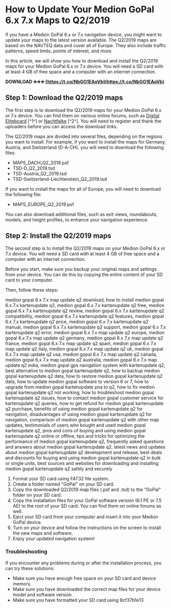 
 
# How to Update Your Medion GoPal 6.x 7.x Maps to Q2/2019
 
If you have a Medion GoPal 6.x or 7.x navigation device, you might want to update your maps to the latest version available. The Q2/2019 maps are based on the NAVTEQ data and cover all of Europe. They also include traffic patterns, speed limits, points of interest, and more.
 
In this article, we will show you how to download and install the Q2/2019 maps for your Medion GoPal 6.x or 7.x device. You will need a SD card with at least 4 GB of free space and a computer with an internet connection.
 
**DOWNLOAD ✯✯✯ [https://t.co/NbGO1EAoVb](https://t.co/NbGO1EAoVb)**


 
## Step 1: Download the Q2/2019 maps
 
The first step is to download the Q2/2019 maps for your Medion GoPal 6.x or 7.x device. You can find them on various online forums, such as [Digital Eliteboard](https://www.digital-eliteboard.com/threads/sammelthread-gopal-6-x-7-x-maps-europe-q2-2019.483133/) [^1^] or [Nachtfalke](https://www.nachtfalke.biz/f26-gopal.html) [^2^]. You will need to register and thank the uploaders before you can access the download links.
 
The Q2/2019 maps are divided into several files, depending on the regions you want to install. For example, if you want to install the maps for Germany, Austria, and Switzerland (D-A-CH), you will need to download the following files:
 
- MAPS\_DACH\_Q2\_2019.psf
- TSD-D\_Q2\_2019.tsd
- TSD-Austria\_Q2\_2019.tsd
- TSD-Switzerland-Liechtenstein\_Q2\_2019.tsd

If you want to install the maps for all of Europe, you will need to download the following file:

- MAPS\_EUROPE\_Q2\_2019.psf

You can also download additional files, such as exit views, roundabouts, models, and height profiles, to enhance your navigation experience.
 
## Step 2: Install the Q2/2019 maps
 
The second step is to install the Q2/2019 maps on your Medion GoPal 6.x or 7.x device. You will need a SD card with at least 4 GB of free space and a computer with an internet connection.
 
Before you start, make sure you backup your original maps and settings from your device. You can do this by copying the entire content of your SD card to your computer.
 
Then, follow these steps:
 
medion gopal 6.x 7.x map update q2 download,  how to install medion gopal 6.x 7.x kartenupdate q2,  medion gopal 6.x 7.x kartenupdate q2 free,  medion gopal 6.x 7.x kartenupdate q2 review,  medion gopal 6.x 7.x kartenupdate q2 compatibility,  medion gopal 6.x 7.x kartenupdate q2 features,  medion gopal 6.x 7.x kartenupdate q2 price,  medion gopal 6.x 7.x kartenupdate q2 manual,  medion gopal 6.x 7.x kartenupdate q2 support,  medion gopal 6.x 7.x kartenupdate q2 error,  medion gopal 6.x 7.x map update q2 europe,  medion gopal 6.x 7.x map update q2 germany,  medion gopal 6.x 7.x map update q2 france,  medion gopal 6.x 7.x map update q2 spain,  medion gopal 6.x 7.x map update q2 italy,  medion gopal 6.x 7.x map update q2 uk,  medion gopal 6.x 7.x map update q2 usa,  medion gopal 6.x 7.x map update q2 canada,  medion gopal 6.x 7.x map update q2 australia,  medion gopal 6.x 7.x map update q2 india,  medion gopal gps navigation system with kartenupdate q2,  best alternative to medion gopal kartenupdate q2,  how to backup medion gopal kartenupdate q2 data,  how to restore medion gopal kartenupdate q2 data,  how to update medion gopal software to version 6 or 7,  how to upgrade from medion gopal kartenupdate pna to q2,  how to fix medion gopal kartenupdate q2 not working,  how to troubleshoot medion gopal kartenupdate q2 issues,  how to contact medion gopal customer service for kartenupdate q2 queries,  how to get refund for medion gopal kartenupdate q2 purchase,  benefits of using medion gopal kartenupdate q2 for navigation,  disadvantages of using medion gopal kartenupdate q2 for navigation,  comparison of medion gopal kartenupdate q2 with other map updates,  testimonials of users who bought and used medion gopal kartenupdate q2,  pros and cons of buying and using medion gopal kartenupdate q2 online or offline,  tips and tricks for optimizing the performance of medion gopal kartenupdate q2,  frequently asked questions and answers about medion gopal kartenupdate q2,  latest news and updates about medion gopal kartenupdate q2 development and release,  best deals and discounts for buying and using medion gopal kartenupdate q2 in bulk or single units,  best sources and websites for downloading and installing medion gopal kartenupdate q2 safely and securely

1. Format your SD card using FAT32 file system.
2. Create a folder named "GoPal" on your SD card.
3. Copy the downloaded Q2/2019 map files (.psf and .tsd) to the "GoPal" folder on your SD card.
4. Copy the installation files for your GoPal software version (6.1 PE or 7.5 AE) to the root of your SD card. You can find them on online forums as well.
5. Eject your SD card from your computer and insert it into your Medion GoPal device.
6. Turn on your device and follow the instructions on the screen to install the new maps and software.
7. Enjoy your updated navigation system!

### Troubleshooting
 
If you encounter any problems during or after the installation process, you can try these solutions:

- Make sure you have enough free space on your SD card and device memory.
- Make sure you have downloaded the correct map files for your device model and software version.
- Make sure you have formatted your SD card using 8cf37b1e13


